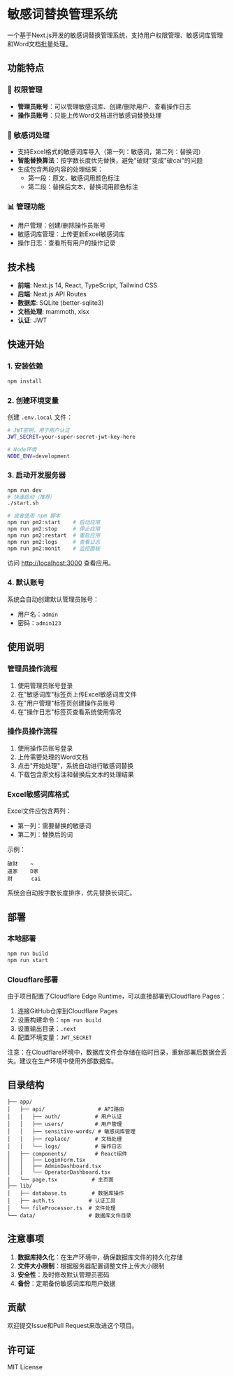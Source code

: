 # 敏感词替换管理系统

一个基于Next.js开发的敏感词替换管理系统，支持用户权限管理、敏感词库管理和Word文档批量处理。

## 功能特点

### 🔐 权限管理
- **管理员账号**：可以管理敏感词库、创建/删除用户、查看操作日志
- **操作员账号**：只能上传Word文档进行敏感词替换处理

### 📝 敏感词处理
- 支持Excel格式的敏感词库导入（第一列：敏感词，第二列：替换词）
- **智能替换算法**：按字数长度优先替换，避免"破财"变成"破cai"的问题
- 生成包含两段内容的处理结果：
  - 第一段：原文，敏感词用颜色标注
  - 第二段：替换后文本，替换词用颜色标注

### 📊 管理功能
- 用户管理：创建/删除操作员账号
- 敏感词库管理：上传更新Excel敏感词库
- 操作日志：查看所有用户的操作记录

## 技术栈

- **前端**: Next.js 14, React, TypeScript, Tailwind CSS
- **后端**: Next.js API Routes
- **数据库**: SQLite (better-sqlite3)
- **文档处理**: mammoth, xlsx
- **认证**: JWT

## 快速开始

### 1. 安装依赖

```bash
npm install
```

### 2. 创建环境变量

创建 `.env.local` 文件：

```bash
# JWT密钥，用于用户认证
JWT_SECRET=your-super-secret-jwt-key-here

# Node环境
NODE_ENV=development
```

### 3. 启动开发服务器

```bash
npm run dev
# 快速启动（推荐）
./start.sh

# 或者使用 npm 脚本
npm run pm2:start    # 启动应用
npm run pm2:stop     # 停止应用
npm run pm2:restart  # 重启应用
npm run pm2:logs     # 查看日志
npm run pm2:monit    # 监控面板
```

访问 [http://localhost:3000](http://localhost:3000) 查看应用。

### 4. 默认账号

系统会自动创建默认管理员账号：
- 用户名：`admin`
- 密码：`admin123`

## 使用说明

### 管理员操作流程

1. 使用管理员账号登录
2. 在"敏感词库"标签页上传Excel敏感词库文件
3. 在"用户管理"标签页创建操作员账号
4. 在"操作日志"标签页查看系统使用情况

### 操作员操作流程

1. 使用操作员账号登录
2. 上传需要处理的Word文档
3. 点击"开始处理"，系统自动进行敏感词替换
4. 下载包含原文标注和替换后文本的处理结果

### Excel敏感词库格式

Excel文件应包含两列：
- 第一列：需要替换的敏感词
- 第二列：替换后的词

示例：
```
破财    ~
道家    D家
财      cai
```

系统会自动按字数长度排序，优先替换长词汇。

## 部署

### 本地部署

```bash
npm run build
npm run start
```

### Cloudflare部署

由于项目配置了Cloudflare Edge Runtime，可以直接部署到Cloudflare Pages：

1. 连接GitHub仓库到Cloudflare Pages
2. 设置构建命令：`npm run build`
3. 设置输出目录：`.next`
4. 配置环境变量：`JWT_SECRET`

注意：在Cloudflare环境中，数据库文件会存储在临时目录，重新部署后数据会丢失。建议在生产环境中使用外部数据库。

## 目录结构

```
├── app/
│   ├── api/                 # API路由
│   │   ├── auth/           # 用户认证
│   │   ├── users/          # 用户管理
│   │   ├── sensitive-words/ # 敏感词库管理
│   │   ├── replace/        # 文档处理
│   │   └── logs/           # 操作日志
│   ├── components/         # React组件
│   │   ├── LoginForm.tsx
│   │   ├── AdminDashboard.tsx
│   │   └── OperatorDashboard.tsx
│   └── page.tsx           # 主页面
├── lib/
│   ├── database.ts        # 数据库操作
│   ├── auth.ts           # 认证工具
│   └── fileProcessor.ts  # 文件处理
└── data/                 # 数据库文件目录
```

## 注意事项

1. **数据库持久化**：在生产环境中，确保数据库文件的持久化存储
2. **文件大小限制**：根据服务器配置调整文件上传大小限制
3. **安全性**：及时修改默认管理员密码
4. **备份**：定期备份敏感词库和用户数据

## 贡献

欢迎提交Issue和Pull Request来改进这个项目。

## 许可证

MIT License
